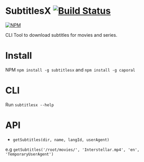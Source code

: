 # SubtitlesX [![Build Status](https://travis-ci.org/TiagoDanin/SubtitlesX.svg?branch=master)](https://travis-ci.org/TiagoDanin/SubtitlesX)

[![NPM](https://nodei.co/npm/subtitlesx.png?downloads=true&downloadRank=true&stars=true)](https://nodei.co/npm/subtitlesx/)

CLI Tool to download subtitles for movies and series.

# Install

NPM `npm install -g subtitlesx` and `npm install -g caporal`
# CLI

Run `subtitlesx --help`

# API
- `getSubtitles(dir, name, langId, userAgent)`

e.g `getSubtitles('/root/movies/', 'Interstellar.mp4', 'en', 'TemporaryUserAgent')`
